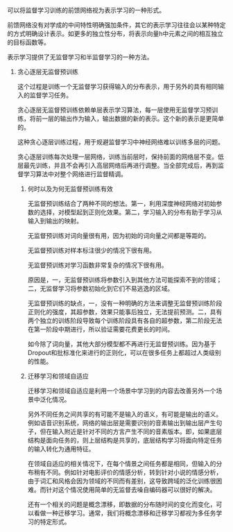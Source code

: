 可以将监督学习训练的前馈网络视为表示学习的一种形式。

前馈网络没有对学成的中间特性明确强加条件，其它的表示学习往往会以某种特定的方式明确设计表示。如更多的独立性分布，将表示向量h中元素之间的相互独立的目标函数等。

表示学习提供了无监督学习和半监督学习的一种方法。

1. 贪心逐层无监督预训练

    这个过程是训练一个无监督学习获得输入的分布表示，用于另外的具有相同输入的监督学习任务。

    贪心逐层无监督预训练依赖单层表示学习算法，每一层使用无监督学习预训练，将前一层的输出作为输入，输出数据的新的表示。这个新的表示是更简单的。

    这种贪心逐层训练过程，用于规避监督学习中神经网络难以训练多层的问题。

    贪心逐层训练每次处理一层网络，训练当前层时，保持前面的网络层不变。低层最先训练，并且不会再引入高层网络后再进行调整。当全部完成后，再到监督学习算法中对整个网络进行监督精调。

    1. 何时以及为何无监督预训练有效

        无监督预训练结合了两种不同的想法。第一，利用深度神经网络对初始参数的选择，对模型起到正则化效果。第二，学习输入的分布有助于学习从输入到输出的映射。

        无监督预训练对词向量很有用，因为初始的词向量之间都是等距的。

        无监督预训练对样本标注很少的情况下很有用。

        无监督预训练对学习函数非常复杂的情况下很有用。

        原因是，一，无监督预训练将参数引入到其他方法可能探索不到的领域；二，无监督学习将参数初始化到它们不易逃逸的区域。

        无监督预训练的缺点，一，没有一种明确的方法来调整无监督预训练阶段正则化的强度，其超参数，效果只能事后独立，无法提前预测。二，具有两个独立的训练阶段导致每个训练阶段具有各自的超参数，第二阶段无法在第一阶段中期进行，所以验证需要花费更长的时间。

        如今除了词向量，其他大部分模型都不再进行无监督预训练。因为基于Dropout和批标准化来进行的正则化，可以在很多任务上都超过人类级别的性能。

    1. 迁移学习和领域自适应

        迁移学习和领域自适应是利用一个场景中学习到的内容去改善另外一个场景中泛化情况。

        另外不同任务之间共享的有可能不是输入的语义，有可能是输出的语义。例如语音识别系统，网络的输出层是需要识别的音素输出到输出层产生句子，但在输入附近是针对不同的方言产生不同的音素版本。即，如果底层结构是面向任务的，则上层结构是共享的，底层结构学习将面向特定任务的输入转化为通用特征。

        在领域自适应的相关情况下，在每个情景之间任务都是相同，但输入的分布稍有不同。例如针对电影评价的情感分析，转到针对小说的情感分析，由于词汇和风格会因为领域的不同而有差别，这导致跨域的泛化训练很困难。而针对这个情况使用简单的无监督去噪自编码器可以很好的解决。

        还有一个相关的问题是概念漂移，即数据的分布随时间的变化而变化，可以看做一种迁移学习。通常，我们将概念漂移和迁移学习都视为多任务学习的特定形式。

        





